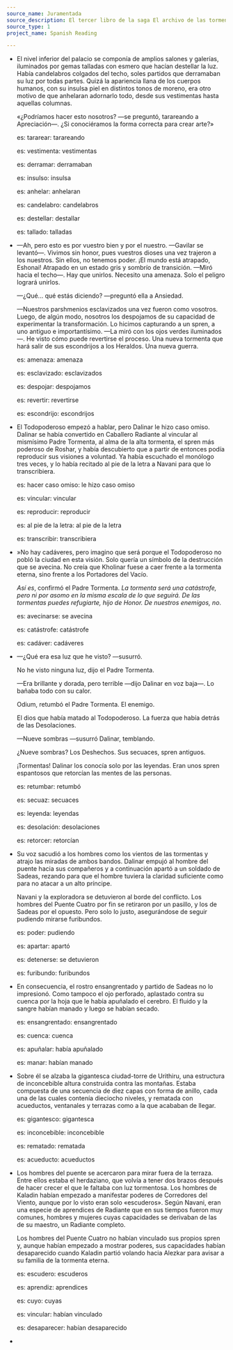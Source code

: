 ```yaml
---
source_name: Juramentada
source_description: El tercer libro de la saga El archivo de las tormentas
source_type: 1
project_name: Spanish Reading

---
```


- El nivel inferior del palacio se componía de amplios salones y galerías, iluminados por gemas talladas con esmero que hacían destellar la luz. Había candelabros colgados del techo, soles partidos que derramaban su luz por todas partes. Quizá la apariencia llana de los cuerpos humanos, con su insulsa piel en distintos tonos de moreno, era otro motivo de que anhelaran adornarlo todo, desde sus vestimentas hasta aquellas columnas. 

    «¿Podríamos hacer esto nosotros? —se preguntó, tarareando a Apreciación—. ¿Si conociéramos la forma correcta para crear arte?»

    <div markdown="1" class="tagged-entries">

    es: tararear: tarareando

    es: vestimenta: vestimentas

    es: derramar: derramaban

    es: insulso: insulsa

    es: anhelar: anhelaran

    es: candelabro: candelabros

    es: destellar: destallar

    es: tallado: talladas

    </div>

- —Ah, pero esto es por vuestro bien y por el nuestro. —Gavilar se levantó—. Vivimos sin honor, pues vuestros dioses una vez trajeron a los nuestros. Sin ellos, no tenemos poder. ¡El mundo está atrapado, Eshonai! Atrapado en un estado gris y sombrío de transición. —Miró hacia el techo—. Hay que unirlos. Necesito una amenaza. Solo el peligro logrará unirlos. 

    —¿Qué... qué estás diciendo? —preguntó ella a Ansiedad. 

    —Nuestros parshmenios esclavizados una vez fueron como vosotros. Luego, de algún modo, nosotros los despojamos de su capacidad de experimentar la transformación. Lo hicimos capturando a un spren, a uno antiguo e importantísimo. —La miró con los ojos verdes iluminados—. He visto cómo puede revertirse el proceso. Una nueva tormenta que hará salir de sus escondrijos a los Heraldos. Una nueva guerra.

    <div markdown="1" class="tagged-entries">

    es: amenaza: amenaza

    es: esclavizado: esclavizados

    es: despojar: despojamos

    es: revertir: revertirse

    es: escondrijo: escondrijos

    </div>

- El Todopoderoso empezó a hablar, pero Dalinar le hizo caso omiso. Dalinar se había convertido en Caballero Radiante al vincular al mismísimo Padre Tormenta, al alma de la alta tormenta, el spren más poderoso de Roshar, y había descubierto que a partir de entonces podía reproducir sus visiones a voluntad. Ya había escuchado el monólogo tres veces, y lo había recitado al pie de la letra a Navani para que lo transcribiera.

    <div markdown="1" class="tagged-entries">

    es: hacer caso omiso: le hizo caso omiso

    es: vincular: vincular

    es: reproducir: reproducir

    es: al pie de la letra: al pie de la letra

    es: transcribir: transcribiera

    </div>

- »No hay cadáveres, pero imagino que será porque el Todopoderoso no pobló la ciudad en esta visión. Solo quería un símbolo de la destrucción que se avecina. No creía que Kholinar fuese a caer frente a la tormenta eterna, sino frente a los Portadores del Vacío. 

    _Así es_, confirmó el Padre Tormenta. _La tormenta será una catástrofe, pero ni por asomo en la misma escala de lo que seguirá. De las tormentas puedes refugiarte, hijo de Honor. De nuestros enemigos, no_.

    <div markdown="1" class="tagged-entries">

    es: avecinarse: se avecina

    es: catástrofe: catástrofe

    es: cadáver: cadáveres

    </div>

- —¿Qué era esa luz que he visto? —susurró. 

    No he visto ninguna luz, dijo el Padre Tormenta. 

    —Era brillante y dorada, pero terrible —dijo Dalinar en voz baja—. Lo bañaba todo con su calor. 

    Odium, retumbó el Padre Tormenta. El enemigo. 

    El dios que había matado al Todopoderoso. La fuerza que había detrás de las Desolaciones. 

    —Nueve sombras —susurró Dalinar, temblando. 

    ¿Nueve sombras? Los Deshechos. Sus secuaces, spren antiguos. 

    ¡Tormentas! Dalinar los conocía solo por las leyendas. Eran unos spren espantosos que retorcían las mentes de las personas.

    <div markdown="1" class="tagged-entries">

    es: retumbar: retumbó

    es: secuaz: secuaces

    es: leyenda: leyendas

    es: desolación: desolaciones

    es: retorcer: retorcían

    </div>

- Su voz sacudió a los hombres como los vientos de las tormentas y atrajo las miradas de ambos bandos. Dalinar empujó al hombre del puente hacia sus compañeros y a continuación apartó a un soldado de Sadeas, rezando para que el hombre tuviera la claridad suficiente como para no atacar a un alto príncipe. 

    Navani y la exploradora se detuvieron al borde del conflicto. Los hombres del Puente Cuatro por fin se retiraron por un pasillo, y los de Sadeas por el opuesto. Pero solo lo justo, asegurándose de seguir pudiendo mirarse furibundos.

    <div markdown="1" class="tagged-entries">

    es: poder: pudiendo

    es: apartar: apartó

    es: detenerse: se detuvieron

    es: furibundo: furibundos

    </div>

- En consecuencia, el rostro ensangrentado y partido de Sadeas no lo impresionó. Como tampoco el ojo perforado, aplastado contra su cuenca por la hoja que le había apuñalado el cerebro. El fluido y la sangre habían manado y luego se habían secado.

    <div markdown="1" class="tagged-entries">

    es: ensangrentado: ensangrentado

    es: cuenca: cuenca

    es: apuñalar: había apuñalado

    es: manar: habían manado

    </div>

- Sobre él se alzaba la gigantesca ciudad-torre de Urithiru, una estructura de inconcebible altura construida contra las montañas. Estaba compuesta de una secuencia de diez capas con forma de anillo, cada una de las cuales contenía dieciocho niveles, y rematada con acueductos, ventanales y terrazas como a la que acababan de llegar.

    <div markdown="1" class="tagged-entries">

    es: gigantesco: gigantesca

    es: inconcebible: inconcebible

    es: rematado: rematada

    es: acueducto: acueductos

    </div>

- Los hombres del puente se acercaron para mirar fuera de la terraza. Entre ellos estaba el herdaziano, que volvía a tener dos brazos después de hacer crecer el que le faltaba con luz tormentosa. Los hombres de Kaladin habían empezado a manifestar poderes de Corredores del Viento, aunque por lo visto eran solo «escuderos». Según Navani, eran una especie de aprendices de Radiante que en sus tiempos fueron muy comunes, hombres y mujeres cuyas capacidades se derivaban de las de su maestro, un Radiante completo.

    Los hombres del Puente Cuatro no habían vinculado sus propios spren y, aunque habían empezado a mostrar poderes, sus capacidades habían desaparecido cuando Kaladin partió volando hacia Alezkar para avisar a su familia de la tormenta eterna.

    <div markdown="1" class="tagged-entries">

    es: escudero: escuderos

    es: aprendiz: aprendices

    es: cuyo: cuyas

    es: vincular: habían vinculado

    es: desaparecer: habían desaparecido

    </div>

- 